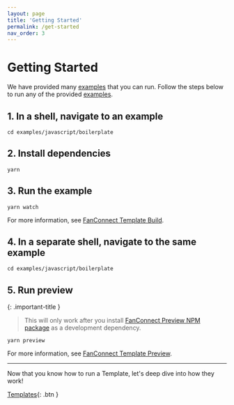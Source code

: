 ```yaml
---
layout: page
title: 'Getting Started'
permalink: /get-started
nav_order: 3
---
```


# Getting Started

We have provided many [examples](./examples) that you can run.  Follow the steps below to run any of the provided [examples](./examples).

## 1. In a shell, navigate to an example

```shell
cd examples/javascript/boilerplate
```

## 2. Install dependencies 

```shell
yarn
```

## 3. Run the example 

```shell
yarn watch
```

For more information, see [FanConnect Template Build](/templates#build).

## 4. In a separate shell, navigate to the same example 

```shell
cd examples/javascript/boilerplate
```

## 5. Run preview

{: .important-title }
> This will only work after you install [FanConnect Preview NPM package](https://www.npmjs.com/package/@fanconnecttv/preview) as a development dependency.

```shell
yarn preview
```

For more information, see [FanConnect Template Preview](/templates#preview).


---

Now that you know how to run a Template, let's deep dive into how they work!

[Templates](/templates){: .btn }
